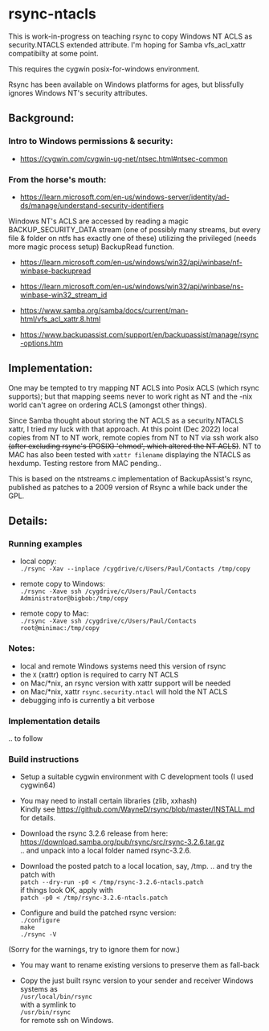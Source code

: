 # rsync-ntacls

This is work-in-progress on teaching rsync to copy Windows NT ACLS as security.NTACLS
extended attribute. I'm hoping for Samba vfs_acl_xattr compatibilty at some point.

This requires the cygwin posix-for-windows environment.

Rsync has been available on Windows platforms for ages, but blissfully ignores Windows NT's
security attributes.

## Background:

### Intro to Windows permissions & security:
- https://cygwin.com/cygwin-ug-net/ntsec.html#ntsec-common

### From the horse's mouth:
- https://learn.microsoft.com/en-us/windows-server/identity/ad-ds/manage/understand-security-identifiers

Windows NT's ACLS are accessed by reading a magic BACKUP_SECURITY_DATA stream
(one of possibly many streams, but every file & folder on ntfs has exactly one of these)
utilizing the privileged (needs more magic process setup) BackupRead function.

- https://learn.microsoft.com/en-us/windows/win32/api/winbase/nf-winbase-backupread
- https://learn.microsoft.com/en-us/windows/win32/api/winbase/ns-winbase-win32_stream_id

- https://www.samba.org/samba/docs/current/man-html/vfs_acl_xattr.8.html

- https://www.backupassist.com/support/en/backupassist/manage/rsync-options.htm

## Implementation:

One may be tempted to try mapping NT ACLS into Posix ACLS (which rsync supports);
but that mapping seems never to work right as NT and the -nix world can't agree
on ordering ACLS (amongst other things).

Since Samba thought about storing the NT ACLS as a security.NTACLS xattr, I tried my
luck with that approach. At this point (Dec 2022) local copies from NT to NT work, 
remote copies from NT to NT via ssh work also ~~(after excluding rsync's (POSIX) 'chmod',
which altered the NT ACLS)~~. NT to MAC has also been tested with `xattr filename` displaying
the NTACLS as hexdump. Testing restore from MAC pending..

This is based on the ntstreams.c implementation of BackupAssist's rsync,
published as patches to a 2009 version of Rsync a while back under the GPL.

## Details:

### Running examples

- local copy:\
`./rsync -Xav --inplace /cygdrive/c/Users/Paul/Contacts /tmp/copy`

- remote copy to Windows:\
`./rsync -Xave ssh /cygdrive/c/Users/Paul/Contacts Administrator@bigbob:/tmp/copy`

- remote copy to Mac:\
`./rsync -Xave ssh /cygdrive/c/Users/Paul/Contacts root@minimac:/tmp/copy`

### Notes:

- local and remote Windows systems need this version of rsync
- the `X` (xattr) option is required to carry NT ACLS
- on Mac/*nix, an rsync version with xattr support will be needed
- on Mac/*nix, xattr `rsync.security.ntacl` will hold the NT ACLS
- debugging info is currently a bit verbose

### Implementation details

.. to follow

### Build instructions

- Setup a suitable cygwin environment with C development tools (I used cygwin64)
- You may need to install certain libraries (zlib, xxhash)\
Kindly see https://github.com/WayneD/rsync/blob/master/INSTALL.md for details.
- Download the rsync 3.2.6 release from here:\
https://download.samba.org/pub/rsync/src/rsync-3.2.6.tar.gz \
.. and unpack into a local folder named rsync-3.2.6.

- Download the posted patch to a local location, say, /tmp.
.. and try the patch with \
`patch --dry-run -p0 < /tmp/rsync-3.2.6-ntacls.patch` \
if things look OK, apply with \
`patch -p0 < /tmp/rsync-3.2.6-ntacls.patch`

- Configure and build the patched rsync version: \
`./configure`\
`make`\
`./rsync -V`

(Sorry for the warnings, try to ignore them for now.)

- You may want to rename existing versions to preserve them as fall-back

- Copy the just built rsync version to your sender and receiver Windows systems as\
`/usr/local/bin/rsync` \
with a symlink to \
`/usr/bin/rsync`\
for remote ssh on Windows.



